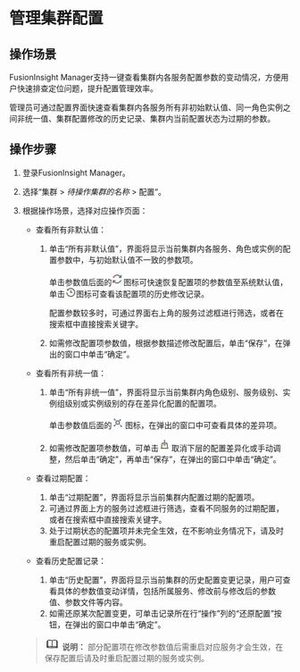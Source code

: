 # 管理集群配置<a name="admin_guide_000016"></a>

## 操作场景<a name="section121650365211"></a>

FusionInsight Manager支持一键查看集群内各服务配置参数的变动情况，方便用户快速排查定位问题，提升配置管理效率。

管理员可通过配置界面快速查看集群内各服务所有非初始默认值、同一角色实例之间非统一值、集群配置修改的历史记录、集群内当前配置状态为过期的参数。

## 操作步骤<a name="section1779312447219"></a>

1.  登录FusionInsight Manager。
2.  选择“集群  \>  _待操作集群的名称_  \> 配置“。
3.  根据操作场景，选择对应操作页面：

    -   查看所有非默认值：
        1.  单击“所有非默认值”，界面将显示当前集群内各服务、角色或实例的配置参数中，与初始默认值不一致的参数项。

            单击参数值后面的![](figures/zh-cn_image_0263899617.png)图标可快速恢复配置项的参数值至系统默认值，单击![](figures/zh-cn_image_0279536633.png)图标可查看该配置项的历史修改记录。

            配置参数较多时，可通过界面右上角的服务过滤框进行筛选，或者在搜索框中直接搜索关键字。

        2.  如需修改配置项参数值，根据参数描述修改配置后，单击“保存”，在弹出的窗口中单击“确定”。

    -   查看所有非统一值：
        1.  单击“所有非统一值”，界面将显示当前集群内角色级别、服务级别、实例组级别或实例级别的存在差异化配置的配置项。

            单击参数值后面的![](figures/zh-cn_image_0263899556.png)图标，在弹出的窗口中可查看具体的差异项。

        2.  如需修改配置项参数值，可单击![](figures/zh-cn_image_0263899589.png)取消下层的配置差异化或手动调整，然后单击“确定”，再单击“保存”，在弹出的窗口中单击“确定”。

    -   查看过期配置：
        1.  单击“过期配置”，界面将显示当前集群内配置过期的配置项。
        2.  可通过界面上方的服务过滤框进行筛选，查看不同服务的过期配置，或者在搜索框中直接搜索关键字。
        3.  处于过期状态的配置项并未完全生效，在不影响业务情况下，请及时重启配置过期的服务或实例。

    -   查看历史配置记录：
        1.  单击“历史配置”，界面将显示当前集群的历史配置变更记录，用户可查看具体的参数值变动详情，包括所属服务、修改前与修改后的参数值、参数文件等内容。
        2.  如需还原某次配置变更，可单击记录所在行“操作”列的“还原配置”按钮，在弹出的窗口中单击“确定”。

    >![](public_sys-resources/icon-note.gif) **说明：** 
    >部分配置项在修改参数值后需重启对应服务才会生效，在保存配置后请及时重启配置过期的服务或实例。



